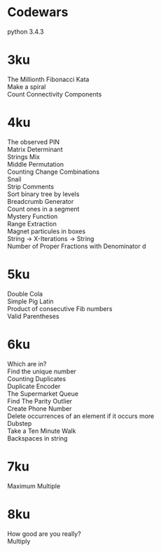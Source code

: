 Codewars
=============
python 3.4.3

# 3ku
 The Millionth Fibonacci Kata<br>
 Make a spiral<br>
 Count Connectivity Components<br>

# 4ku
 The observed PIN<br>
 Matrix Determinant<br>
 Strings Mix<br>
 Middle Permutation<br>
 Counting Change Combinations<br>
 Snail<br>
 Strip Comments<br>
 Sort binary tree by levels<br>
 Breadcrumb Generator<br>
 Count ones in a segment<br>
 Mystery Function<br>
 Range Extraction<br>
 Magnet particules in boxes<br>
 String -> X-Iterations -> String<br>
 Number of Proper Fractions with Denominator d<br>

# 5ku
 Double Cola<br>
 Simple Pig Latin<br>
 Product of consecutive Fib numbers<br>
 Valid Parentheses<br>

# 6ku
 Which are in?<br>
 Find the unique number<br>
 Counting Duplicates<br>
 Duplicate Encoder<br>
 The Supermarket Queue<br>
 Find The Parity Outlier<br>
 Create Phone Number<br>
 Delete occurrences of an element if it occurs more <br>
 Dubstep<br>
 Take a Ten Minute Walk<br>
 Backspaces in string<br>

# 7ku
 Maximum Multiple<br>

# 8ku
 How good are you really?<br>
 Multiply<br>
